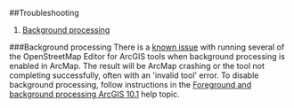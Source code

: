 ##Troubleshooting

1. [Background processing]()

###Background processing
There is a [known issue](http://esriosmeditor.codeplex.com/workitem/11131) with running several of the OpenStreetMap Editor for ArcGIS tools when background processing is enabled in ArcMap. The result will be ArcMap crashing or the tool not completing successfully, often with an 'invalid tool' error. To disable background processing, follow instructions in the [Foreground and background processing ArcGIS 10.1](http://resources.arcgis.com/en/help/main/10.1/index.html#//00210000003q000000) help topic.
